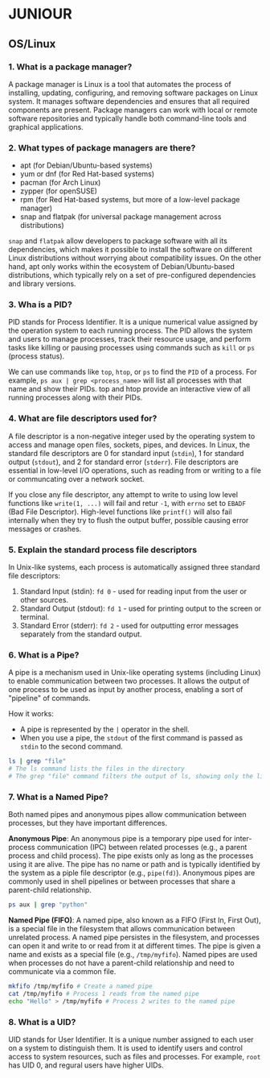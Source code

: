 # JUNIOUR

## OS/Linux

### 1. What is a package manager?

A package manager is Linux is a tool that automates the process of installing, updating, configuring, and removing software packages on Linux system. It manages software dependencies and ensures that all required components are present. Package managers can work with local or remote software repositories and typically handle both command-line tools and graphical applications.

### 2. What types of package managers are there?

- apt (for Debian/Ubuntu-based systems)
- yum or dnf (for Red Hat-based systems)
- pacman (for Arch Linux)
- zypper (for openSUSE)
- rpm (for Red Hat-based systems, but more of a low-level package manager)
- snap and flatpak (for universal package management across distributions)

`snap` and `flatpak` allow developers to package software with all its dependencies, which makes it possible to install the software on different Linux distributions without worrying about compatibility issues. On the other hand, apt only works within the ecosystem of Debian/Ubuntu-based distributions, which typically rely on a set of pre-configured dependencies and library versions.

### 3. Wha is a PID?

PID stands for Process Identifier. It is a unique numerical value assigned by the operation system to each running process. The PID allows the system and users to manage processes, track their resource usage, and perform tasks like killing or pausing processes using commands such as `kill` or `ps` (process status).

We can use commands like `top`, `htop`, or `ps` to find the `PID` of a process. For example, `ps aux | grep <process_name>` will list all processes with that name and show their PIDs. top and htop provide an interactive view of all running processes along with their PIDs.

### 4. What are file descriptors used for?

A file descriptor is a non-negative integer used by the operating system to access and manage open files, sockets, pipes, and devices. In Linux, the standard file descriptors are 0 for standard input (`stdin`), 1 for standard output (`stdout`), and 2 for standard error (`stderr`). File descriptors are essential in low-level I/O operations, such as reading from or writing to a file or communcating over a network socket.

If you close any file descriptor, any attempt to write to using low level functions like `write(1, ...)` will fail and retur `-1`, with `errno` set to `EBADF` (Bad File Descriptor). High-level functions like `printf()` will also fail internally when they try to flush the output buffer, possible causing error messages or crashes.

### 5. Explain the standard process file descriptors

In Unix-like systems, each process is automatically assigned three standard file descriptors:

1. Standard Input (stdin): `fd 0` - used for reading input from the user or other sources.
2. Standard Output (stdout): `fd 1` - used for printing output to the screen or terminal.
3. Standard Error (stderr): `fd 2` - used for outputting error messages separately from the standard output.

### 6. What is a Pipe?

A pipe is a mechanism used in Unix-like operating systems (including Linux) to enable communication between two processes. It allows the output of one process to be used as input by another process, enabling a sort of "pipeline" of commands.

How it works:

- A pipe is represented by the `|` operator in the shell.
- When you use a pipe, the `stdout` of the first command is passed as `stdin` to the second command.

```bash
ls | grep "file"
# The ls command lists the files in the directory
# The grep "file" command filters the output of ls, showing only the lines that contain "file"
```

### 7. What is a Named Pipe?

Both named pipes and anonymous pipes allow communication between processes, but they have important differences.

**Anonymous Pipe**: An anonymous pipe is a temporary pipe used for inter-process communication (IPC) between related processes (e.g., a parent process and child process). The pipe exists only as long as the processes using it are alive. The pipe has no name or path and is typically identified by the system as a piple file descriptor (e.g., `pipe(fd)`). Anonymous pipes are commonly used in shell pipelines or between processes that share a parent-child relationship.

```bash
ps aux | grep "python"
```

**Named Pipe (FIFO)**: A named pipe, also known as a FIFO (First In, First Out), is a special file in the filesystem that allows communication between unrelated process. A named pipe persistes in the filesystem, and processes can open it and write to or read from it at different times. The pipe is given a name and exists as a special file (e.g., `/tmp/myfifo`). Named pipes are used when processes do not have a parent-child relationship and need to communicate via a common file.

```bash
mkfifo /tmp/myfifo # Create a named pipe
cat /tmp/myfifo # Process 1 reads from the named pipe
echo "Hello" > /tmp/myfifo # Process 2 writes to the named pipe
```

### 8. What is a UID?

UID stands for User Identifier. It is a unique number assigned to each user on a system to distinguish them. It is used to identify users and control access to system resources, such as files and processes. For example, `root` has UID 0, and regural users have higher UIDs.
